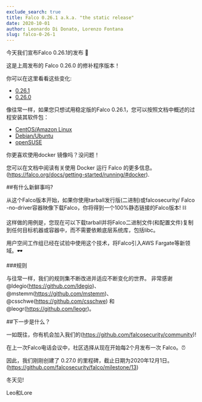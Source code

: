 ```yaml
---
exclude_search: true
title: Falco 0.26.1 a.k.a. "the static release"
date: 2020-10-01
author: Leonardo Di Donato, Lorenzo Fontana
slug: falco-0-26-1
---
```


今天我们宣布Falco 0.26.1的发布 🥳

这是上周发布的 Falco 0.26.0 的修补程序版本！

你可以在这里看看这些变化:

- [0.26.1](https://github.com/falcosecurity/falco/releases/tag/0.26.1)
- [0.26.0](https://github.com/falcosecurity/falco/releases/tag/0.26.0)

像往常一样，如果您只想试用稳定版的Falco 0.26.1，您可以按照文档中概述的过程安装其软件包：

- [CentOS/Amazon Linux](https://falco.org/docs/getting-started/installation/#centos-rhel)
- [Debian/Ubuntu](https://falco.org/docs/getting-started/installation/#debian)
- [openSUSE](https://falco.org/docs/getting-started/installation/#suse)

你更喜欢使用docker 镜像吗？没问题！

您可以在文档中阅读有关使用 Docker 运行 Falco 的更多信息。(https://falco.org/docs/getting-started/running/#docker).

##有什么新鲜事吗?

从这个Falco版本开始，如果你使用tarball发行版(二进制)或falcosecurity/ Falco -no-driver容器映像下载Falco，你将得到一个100%静态链接的Falco版本! ⛓

这样做的用例是，您现在可以下载tarball并将Falco二进制文件(和配置文件)复制到任何目标机器或容器中，而不需要依赖底层系统库，包括libc。

用户空间工作组已经在试验中使用这个技术，将Falco引入AWS Fargate等新领域。🕶

###规则

与往常一样，我们的规则集不断改进并适应不断变化的世界。 非常感谢@ldegio(https://github.com/ldegio)、@mstemm(https://github.com/mstemm)、@csschwe(https://github.com/csschwe) 和@leogr(https://github.com/leogr)。

##下一步是什么？

一如既往，你有机会加入我们的(https://github.com/falcosecurity/community)!

在上一次Falco电话会议中，社区选择从现在开始每2个月发布一次 Falco。⏰

因此，我们刚刚创建了 0.27.0 的里程碑，截止日期为2020年12月1日。(https://github.com/falcosecurity/falco/milestone/13)

冬天见!

Leo和Lore


